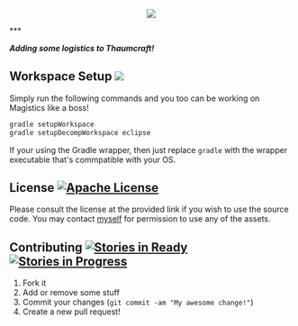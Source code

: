 <p align="center"><img src="http://i1064.photobucket.com/albums/u370/MegaT145/Magistics/logo.png"/></p>
***

**_Adding some logistics to Thaumcraft!_**

## Workspace Setup <a href="https://codeship.com/projects/52617" target="_blank"><img src="https://img.shields.io/codeship/d6c1ddd0-16a3-0132-5f85-2e35c05e22b1/master.svg"/></a>
Simply run the following commands and you too can be working on Magistics like a boss!
``` bash
gradle setupWorkspace
gradle setupDecompWorkspace eclipse
```
If your using the Gradle wrapper, then just replace `gradle` with the wrapper executable that's commpatible with your OS.

## License [![Apache License](http://img.shields.io/badge/license-Apache--2-blue.svg?style=flat)](http://www.apache.org/licenses/LICENSE-2.0)
Please consult the license at the provided link if you wish to use the source code. You may contact [myself](https://github.com/T145) for permission to use any of the assets.

## Contributing [![Stories in Ready](https://badge.waffle.io/t145/magistics.svg?label=ready&title=Ready)](http://waffle.io/t145/magistics) [![Stories in Progress](https://badge.waffle.io/t145/magistics.svg?label=in%20progress&title=In%20Progress)](http://waffle.io/t145/magistics)
1. Fork it
2. Add or remove some stuff
3. Commit your changes (`git commit -am "My awesome change!"`)
4. Create a new pull request!